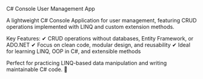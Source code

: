 C# Console User Management App

A lightweight C# Console Application for user management, featuring CRUD operations implemented with LINQ and custom extension methods.

Key Features:
✔ CRUD operations without databases, Entity Framework, or ADO.NET
✔ Focus on clean code, modular design, and reusability
✔ Ideal for learning LINQ, OOP in C#, and extensible methods

Perfect for practicing LINQ-based data manipulation and writing maintainable C# code. 🚀
